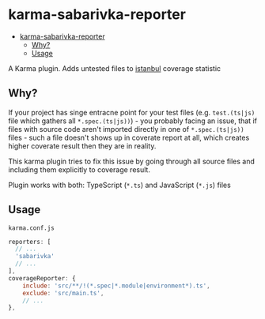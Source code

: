 # karma-sabarivka-reporter

- [karma-sabarivka-reporter](#karma-sabarivka-reporter)
  - [Why?](#why)
  - [Usage](#usage)

A Karma plugin. Adds untested files to [istanbul](https://github.com/gotwarlost/istanbul) coverage statistic

## Why?

If your project has singe entracne point for your test files (e.g. `test.(ts|js)` file which gathers all `*.spec.(ts|js))`) - you probably facing an issue, that if files with source code aren't imported directly in one of `*.spec.(ts|js))` files - such a file doesn't shows up in coverate report at all, which creates higher coverate result then they are in reality.

This karma plugin tries to fix this issue by going through all source files and including them explicitly to coverage result.

Plugin works with both: TypeScript (`*.ts`) and JavaScript (`*.js`) files

## Usage

`karma.conf.js`

``` JavaScript
reporters: [
  // ...
  'sabarivka'
  // ...
],
coverageReporter: {
    include: 'src/**/!(*.spec|*.module|environment*).ts',
    exclude: 'src/main.ts',
    // ...
},
```
